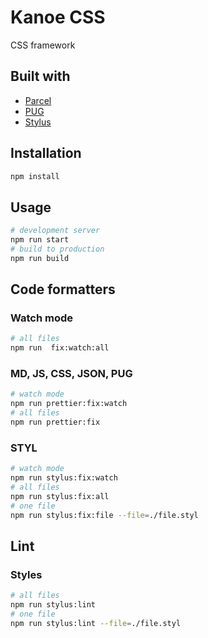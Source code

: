 # Kanoe CSS

CSS framework

## Built with

- [Parcel](https://github.com/parcel-bundler/parcel)
- [PUG](https://github.com/pugjs/pug)
- [Stylus](https://github.com/stylus/stylus)

## Installation

```bash
npm install
```

## Usage

```bash
# development server
npm run start
# build to production
npm run build
```

## Code formatters

### Watch mode

```bash
# all files
npm run  fix:watch:all
```

### MD, JS, CSS, JSON, PUG

```bash
# watch mode
npm run prettier:fix:watch
# all files
npm run prettier:fix
```

### STYL

```bash
# watch mode
npm run stylus:fix:watch
# all files
npm run stylus:fix:all
# one file
npm run stylus:fix:file --file=./file.styl
```

## Lint

### Styles

```bash
# all files
npm run stylus:lint
# one file
npm run stylus:lint --file=./file.styl
```

